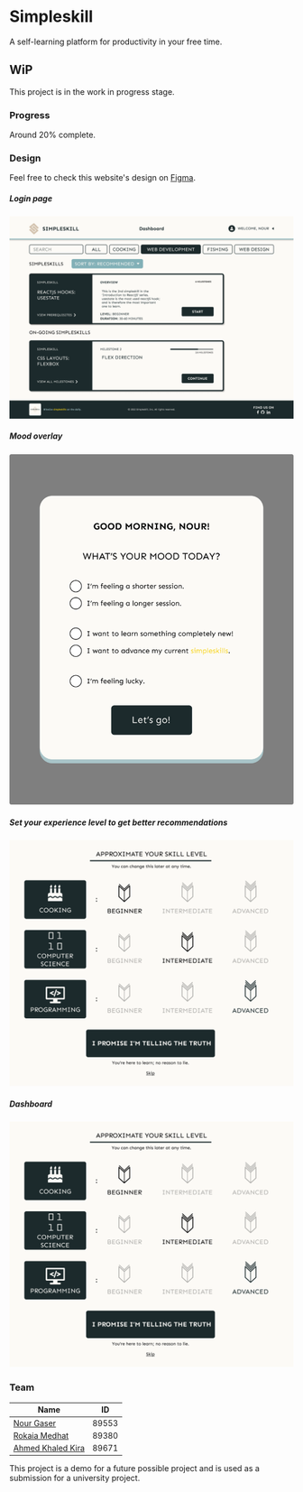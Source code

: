 # Simpleskill
A self-learning platform for productivity in your free time.

## WiP
This project is in the work in progress stage.

### Progress
Around 20% complete.

### Design
Feel free to check this website's design on [Figma](https://www.figma.com/file/Dwj5C42EPv1oS4QbSjfB59/Simpleskill?node-id=0%3A1).

##### Login page
![login page design](https://github.com/nourgaser/Simpleskill/blob/main/demo/img/dashboard.png "Login page")

##### Mood overlay
![mood_overlay design](https://github.com/nourgaser/Simpleskill/blob/main/demo/img/mood_overlay.png "mood_overlay")

##### Set your experience level to get better recommendations
![Set your experience level design](https://github.com/nourgaser/Simpleskill/blob/main/demo/img/experience_level.png "experience_level")

##### Dashboard
![dashboard design](https://github.com/nourgaser/Simpleskill/blob/main/demo/img/experience_level.png "dashboard")

### Team
| Name        | ID           |
| ------------- |:-------------:|
| [Nour Gaser](https://github.com/nourgaser)      | 89553      |
| [Rokaia Medhat](https://github.com/nourgaser)      | 89380      |
| [Ahmed Khaled Kira](https://github.com/ahm3dkira)      | 89671      |

This project is a demo for a future possible project and is used as a submission for a university project.


